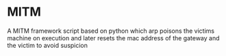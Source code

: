 # MITM
 A MITM framework script based on python which arp poisons the victims machine on execution and later resets the mac address of the gateway and the victim to avoid suspicion
